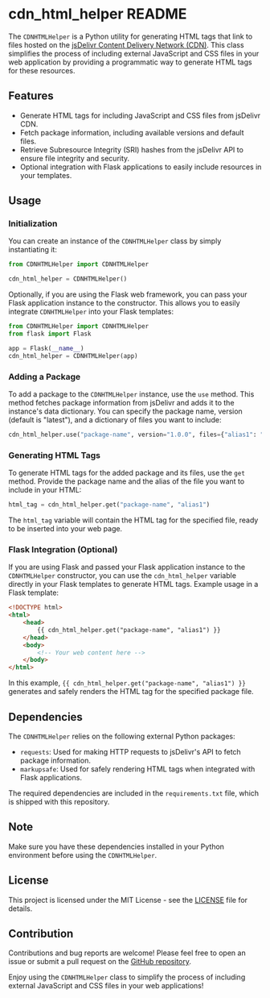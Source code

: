 # cdn_html_helper README

The `CDNHTMLHelper` is a Python utility for generating HTML tags that link to files hosted on the [jsDelivr Content Delivery Network (CDN)](https://www.jsdelivr.com/). This class simplifies the process of including external JavaScript and CSS files in your web application by providing a programmatic way to generate HTML tags for these resources.

## Features

-   Generate HTML tags for including JavaScript and CSS files from jsDelivr CDN.
-   Fetch package information, including available versions and default files.
-   Retrieve Subresource Integrity (SRI) hashes from the jsDelivr API to ensure file integrity and security.
-   Optional integration with Flask applications to easily include resources in your templates.

## Usage

### Initialization

You can create an instance of the `CDNHTMLHelper` class by simply instantiating it:

```python
from CDNHTMLHelper import CDNHTMLHelper

cdn_html_helper = CDNHTMLHelper()
```

Optionally, if you are using the Flask web framework, you can pass your Flask application instance to the constructor. This allows you to easily integrate `CDNHTMLHelper` into your Flask templates:

```python
from CDNHTMLHelper import CDNHTMLHelper
from flask import Flask

app = Flask(__name__)
cdn_html_helper = CDNHTMLHelper(app)
```

### Adding a Package

To add a package to the `CDNHTMLHelper` instance, use the `use` method. This method fetches package information from jsDelivr and adds it to the instance's data dictionary. You can specify the package name, version (default is "latest"), and a dictionary of files you want to include:

```python
cdn_html_helper.use("package-name", version="1.0.0", files={"alias1": "file1.js", "alias2": "file2.css"})
```

### Generating HTML Tags

To generate HTML tags for the added package and its files, use the `get` method. Provide the package name and the alias of the file you want to include in your HTML:

```python
html_tag = cdn_html_helper.get("package-name", "alias1")
```

The `html_tag` variable will contain the HTML tag for the specified file, ready to be inserted into your web page.

### Flask Integration (Optional)

If you are using Flask and passed your Flask application instance to the `CDNHTMLHelper` constructor, you can use the `cdn_html_helper` variable directly in your Flask templates to generate HTML tags. Example usage in a Flask template:

```html
<!DOCTYPE html>
<html>
    <head>
        {{ cdn_html_helper.get("package-name", "alias1") }}
    </head>
    <body>
        <!-- Your web content here -->
    </body>
</html>
```

In this example, `{{ cdn_html_helper.get("package-name", "alias1") }}` generates and safely renders the HTML tag for the specified package file.

## Dependencies

The `CDNHTMLHelper` relies on the following external Python packages:

-   `requests`: Used for making HTTP requests to jsDelivr's API to fetch package information.
-   `markupsafe`: Used for safely rendering HTML tags when integrated with Flask applications.

The required dependencies are included in the `requirements.txt` file, which is shipped with this repository.

## Note

Make sure you have these dependencies installed in your Python environment before using the `CDNHTMLHelper`.

## License

This project is licensed under the MIT License - see the [LICENSE](LICENSE) file for details.

## Contribution

Contributions and bug reports are welcome! Please feel free to open an issue or submit a pull request on the [GitHub repository](https://github.com/your/repository).

Enjoy using the `CDNHTMLHelper` class to simplify the process of including external JavaScript and CSS files in your web applications!
